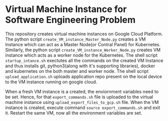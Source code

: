 # Virtual Machine Instance for Software Engineering Problem

This repository creates virtual machine instances on Google Cloud Platform. The python script `create_VM_instance_Master_Node.py` creates a VM Instance which can act as a Master Node(or Contral Panel) for Kubernetes. Similarly, the python script `create_VM_instance_Worker_Node.py` creates VM instance which acts as a worker node for the Kubernetes. The shell script `startup_intance.sh` exectutes all the commands on the created VM Instance and thus installs git, python3(along with it's supporting libraries), docker and kubernetes on the both master and worker node. The shell script `upload_application.sh` uploads application repo present on the local device to the VM instance running on google cloud.

When a fresh VM instance is a created, the enviornment variables need to be set. Hence, for that `export_commands.sh` file is uploaded to the virtual machine instance using `upload_export_files_to_gcp.sh` file. When the VM instance is created, execute command `source export_commands.sh` and exit it. Restart the same VM, now all the environment variables are set. 
